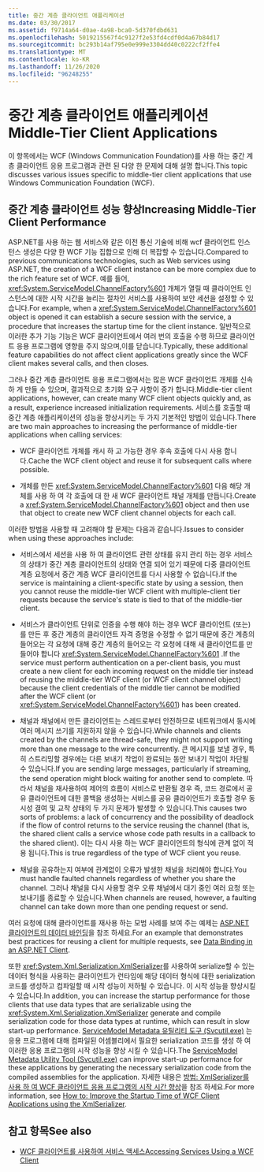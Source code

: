 ```yaml
---
title: 중간 계층 클라이언트 애플리케이션
ms.date: 03/30/2017
ms.assetid: f9714a64-d0ae-4a98-bca0-5d370fdbd631
ms.openlocfilehash: 5019215567f4c9127f2e53fd4cdf0d4a67b84d17
ms.sourcegitcommit: bc293b14af795e0e999e3304dd40c0222cf2ffe4
ms.translationtype: MT
ms.contentlocale: ko-KR
ms.lasthandoff: 11/26/2020
ms.locfileid: "96248255"
---
```

# <a name="middle-tier-client-applications"></a><span data-ttu-id="9d3da-102">중간 계층 클라이언트 애플리케이션</span><span class="sxs-lookup"><span data-stu-id="9d3da-102">Middle-Tier Client Applications</span></span>

<span data-ttu-id="9d3da-103">이 항목에서는 WCF (Windows Communication Foundation)를 사용 하는 중간 계층 클라이언트 응용 프로그램과 관련 된 다양 한 문제에 대해 설명 합니다.</span><span class="sxs-lookup"><span data-stu-id="9d3da-103">This topic discusses various issues specific to middle-tier client applications that use Windows Communication Foundation (WCF).</span></span>  
  
## <a name="increasing-middle-tier-client-performance"></a><span data-ttu-id="9d3da-104">중간 계층 클라이언트 성능 향상</span><span class="sxs-lookup"><span data-stu-id="9d3da-104">Increasing Middle-Tier Client Performance</span></span>  

 <span data-ttu-id="9d3da-105">ASP.NET를 사용 하는 웹 서비스와 같은 이전 통신 기술에 비해 wcf 클라이언트 인스턴스 생성은 다양 한 WCF 기능 집합으로 인해 더 복잡할 수 있습니다.</span><span class="sxs-lookup"><span data-stu-id="9d3da-105">Compared to previous communications technologies, such as Web services using ASP.NET, the creation of a WCF client instance can be more complex due to the rich feature set of WCF.</span></span> <span data-ttu-id="9d3da-106">예를 들어, <xref:System.ServiceModel.ChannelFactory%601> 개체가 열릴 때 클라이언트 인스턴스에 대한 시작 시간을 늘리는 절차인 서비스를 사용하여 보안 세션을 설정할 수 있습니다.</span><span class="sxs-lookup"><span data-stu-id="9d3da-106">For example, when a <xref:System.ServiceModel.ChannelFactory%601> object is opened it can establish a secure session with the service, a procedure that increases the startup time for the client instance.</span></span> <span data-ttu-id="9d3da-107">일반적으로 이러한 추가 기능 기능은 WCF 클라이언트에서 여러 번의 호출을 수행 하므로 클라이언트 응용 프로그램에 영향을 주지 않으며,이를 닫습니다.</span><span class="sxs-lookup"><span data-stu-id="9d3da-107">Typically, these additional feature capabilities do not affect client applications greatly since the WCF client makes several calls, and then closes.</span></span>  
  
 <span data-ttu-id="9d3da-108">그러나 중간 계층 클라이언트 응용 프로그램에서는 많은 WCF 클라이언트 개체를 신속 하 게 만들 수 있으며, 결과적으로 초기화 요구 사항이 증가 합니다.</span><span class="sxs-lookup"><span data-stu-id="9d3da-108">Middle-tier client applications, however, can create many WCF client objects quickly and, as a result, experience increased initialization requirements.</span></span> <span data-ttu-id="9d3da-109">서비스를 호출할 때 중간 계층 애플리케이션의 성능을 향상시키는 두 가지 기본적인 방법이 있습니다.</span><span class="sxs-lookup"><span data-stu-id="9d3da-109">There are two main approaches to increasing the performance of middle-tier applications when calling services:</span></span>  
  
- <span data-ttu-id="9d3da-110">WCF 클라이언트 개체를 캐시 하 고 가능한 경우 후속 호출에 다시 사용 합니다.</span><span class="sxs-lookup"><span data-stu-id="9d3da-110">Cache the WCF client object and reuse it for subsequent calls where possible.</span></span>  
  
- <span data-ttu-id="9d3da-111">개체를 만든 <xref:System.ServiceModel.ChannelFactory%601> 다음 해당 개체를 사용 하 여 각 호출에 대 한 새 WCF 클라이언트 채널 개체를 만듭니다.</span><span class="sxs-lookup"><span data-stu-id="9d3da-111">Create a <xref:System.ServiceModel.ChannelFactory%601> object and then use that object to create new WCF client channel objects for each call.</span></span>  
  
 <span data-ttu-id="9d3da-112">이러한 방법을 사용할 때 고려해야 할 문제는 다음과 같습니다.</span><span class="sxs-lookup"><span data-stu-id="9d3da-112">Issues to consider when using these approaches include:</span></span>  
  
- <span data-ttu-id="9d3da-113">서비스에서 세션을 사용 하 여 클라이언트 관련 상태를 유지 관리 하는 경우 서비스의 상태가 중간 계층 클라이언트의 상태와 연결 되어 있기 때문에 다중 클라이언트 계층 요청에서 중간 계층 WCF 클라이언트를 다시 사용할 수 없습니다.</span><span class="sxs-lookup"><span data-stu-id="9d3da-113">If the service is maintaining a client-specific state by using a session, then you cannot reuse the middle-tier WCF client with multiple-client tier requests because the service's state is tied to that of the middle-tier client.</span></span>  
  
- <span data-ttu-id="9d3da-114">서비스가 클라이언트 단위로 인증을 수행 해야 하는 경우 WCF 클라이언트 (또는)를 만든 후 중간 계층의 클라이언트 자격 증명을 수정할 수 없기 때문에 중간 계층의 들어오는 각 요청에 대해 중간 계층의 들어오는 각 요청에 대해 새 클라이언트를 만들어야 합니다 <xref:System.ServiceModel.ChannelFactory%601> .</span><span class="sxs-lookup"><span data-stu-id="9d3da-114">If the service must perform authentication on a per-client basis, you must create a new client for each incoming request on the middle tier instead of reusing the middle-tier WCF client (or WCF client channel object) because the client credentials of the middle tier cannot be modified after the WCF client (or <xref:System.ServiceModel.ChannelFactory%601>) has been created.</span></span>  
  
- <span data-ttu-id="9d3da-115">채널과 채널에서 만든 클라이언트는 스레드로부터 안전하므로 네트워크에서 동시에 여러 메시지 쓰기를 지원하지 않을 수 있습니다.</span><span class="sxs-lookup"><span data-stu-id="9d3da-115">While channels and clients created by the channels are thread-safe, they might not support writing more than one message to the wire concurrently.</span></span> <span data-ttu-id="9d3da-116">큰 메시지를 보낼 경우, 특히 스트리밍할 경우에는 다른 보내기 작업이 완료되는 동안 보내기 작업이 차단될 수 있습니다.</span><span class="sxs-lookup"><span data-stu-id="9d3da-116">If you are sending large messages, particularly if streaming, the send operation might block waiting for another send to complete.</span></span> <span data-ttu-id="9d3da-117">따라서 채널을 재사용하여 제어의 흐름이 서비스로 반환될 경우 즉, 코드 경로에서 공유 클라이언트에 대한 콜백을 생성하는 서비스를 공유 클라이언트가 호출할 경우 동시성 결여 및 교착 상태의 두 가지 문제가 발생할 수 있습니다.</span><span class="sxs-lookup"><span data-stu-id="9d3da-117">This causes two sorts of problems: a lack of concurrency and the possibility of deadlock if the flow of control returns to the service reusing the channel (that is, the shared client calls a service whose code path results in a callback to the shared client).</span></span> <span data-ttu-id="9d3da-118">이는 다시 사용 하는 WCF 클라이언트의 형식에 관계 없이 적용 됩니다.</span><span class="sxs-lookup"><span data-stu-id="9d3da-118">This is true regardless of the type of WCF client you reuse.</span></span>  
  
- <span data-ttu-id="9d3da-119">채널을 공유하는지 여부에 관계없이 오류가 발생한 채널을 처리해야 합니다.</span><span class="sxs-lookup"><span data-stu-id="9d3da-119">You must handle faulted channels regardless of whether you share the channel.</span></span> <span data-ttu-id="9d3da-120">그러나 채널을 다시 사용할 경우 오류 채널에서 대기 중인 여러 요청 또는 보내기를 종료할 수 있습니다.</span><span class="sxs-lookup"><span data-stu-id="9d3da-120">When channels are reused, however, a faulting channel can take down more than one pending request or send.</span></span>  
  
 <span data-ttu-id="9d3da-121">여러 요청에 대해 클라이언트를 재사용 하는 모범 사례를 보여 주는 예제는 [ASP.NET 클라이언트의 데이터 바인딩](../samples/data-binding-in-an-aspnet-client.md)을 참조 하세요.</span><span class="sxs-lookup"><span data-stu-id="9d3da-121">For an example that demonstrates best practices for reusing a client for multiple requests, see [Data Binding in an ASP.NET Client](../samples/data-binding-in-an-aspnet-client.md).</span></span>  
  
 <span data-ttu-id="9d3da-122">또한 <xref:System.Xml.Serialization.XmlSerializer>를 사용하여 serialize할 수 있는 데이터 형식을 사용하는 클라이언트가 런타임에 해당 데이터 형식에 대한 serialization 코드를 생성하고 컴파일할 때 시작 성능이 저하될 수 있습니다. 이 시작 성능을 향상시킬 수 있습니다.</span><span class="sxs-lookup"><span data-stu-id="9d3da-122">In addition, you can increase the startup performance for those clients that use data types that are serializable using the <xref:System.Xml.Serialization.XmlSerializer> generate and compile serialization code for those data types at runtime, which can result in slow start-up performance.</span></span> <span data-ttu-id="9d3da-123">[ServiceModel Metadata 유틸리티 도구 (Svcutil.exe)](../servicemodel-metadata-utility-tool-svcutil-exe.md) 는 응용 프로그램에 대해 컴파일된 어셈블리에서 필요한 serialization 코드를 생성 하 여 이러한 응용 프로그램의 시작 성능을 향상 시킬 수 있습니다.</span><span class="sxs-lookup"><span data-stu-id="9d3da-123">The [ServiceModel Metadata Utility Tool (Svcutil.exe)](../servicemodel-metadata-utility-tool-svcutil-exe.md) can improve start-up performance for these applications by generating the necessary serialization code from the compiled assemblies for the application.</span></span> <span data-ttu-id="9d3da-124">자세한 내용은 [방법: XmlSerializer를 사용 하 여 WCF 클라이언트 응용 프로그램의 시작 시간 향상](startup-time-of-wcf-client-applications-using-the-xmlserializer.md)을 참조 하세요.</span><span class="sxs-lookup"><span data-stu-id="9d3da-124">For more information, see [How to: Improve the Startup Time of WCF Client Applications using the XmlSerializer](startup-time-of-wcf-client-applications-using-the-xmlserializer.md).</span></span>  
  
## <a name="see-also"></a><span data-ttu-id="9d3da-125">참고 항목</span><span class="sxs-lookup"><span data-stu-id="9d3da-125">See also</span></span>

- [<span data-ttu-id="9d3da-126">WCF 클라이언트를 사용하여 서비스 액세스</span><span class="sxs-lookup"><span data-stu-id="9d3da-126">Accessing Services Using a WCF Client</span></span>](accessing-services-using-a-client.md)
